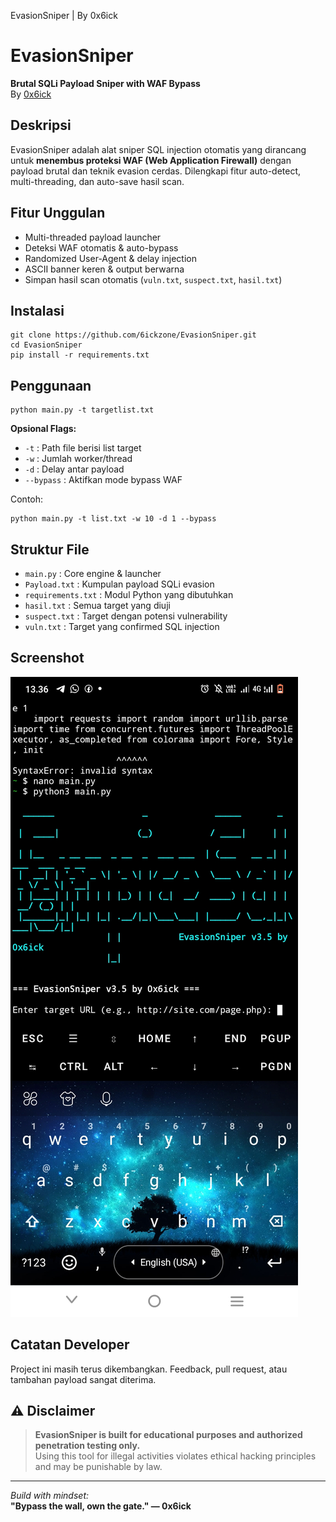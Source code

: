 EvasionSniper | By 0x6ick
    
</head>
<body>

  <h1>EvasionSniper</h1>
  <p><strong>Brutal SQLi Payload Sniper with WAF Bypass</strong><br>
  By <a href="https://github.com/6ickzone" target="_blank">0x6ick</a></p>

  <h2>Deskripsi</h2>
  <p>EvasionSniper adalah alat sniper SQL injection otomatis yang dirancang untuk <strong>menembus proteksi WAF (Web Application Firewall)</strong> dengan payload brutal dan teknik evasion cerdas. Dilengkapi fitur auto-detect, multi-threading, dan auto-save hasil scan.</p>

  <h2>Fitur Unggulan</h2>
  <ul>
    <li>Multi-threaded payload launcher</li>
    <li>Deteksi WAF otomatis & auto-bypass</li>
    <li>Randomized User-Agent & delay injection</li>
    <li>ASCII banner keren & output berwarna</li>
    <li>Simpan hasil scan otomatis (<code>vuln.txt</code>, <code>suspect.txt</code>, <code>hasil.txt</code>)</li>
  </ul>

  <h2>Instalasi</h2>
  <pre><code>git clone https://github.com/6ickzone/EvasionSniper.git
cd EvasionSniper
pip install -r requirements.txt</code></pre>

  <h2>Penggunaan</h2>
  <pre><code>python main.py -t targetlist.txt</code></pre>

  <p><strong>Opsional Flags:</strong></p>
  <ul>
    <li><code>-t</code> : Path file berisi list target</li>
    <li><code>-w</code> : Jumlah worker/thread</li>
    <li><code>-d</code> : Delay antar payload</li>
    <li><code>--bypass</code> : Aktifkan mode bypass WAF</li>
  </ul>

  <p>Contoh:</p>
  <pre><code>python main.py -t list.txt -w 10 -d 1 --bypass</code></pre>

  <h2>Struktur File</h2>
  <ul>
    <li><code>main.py</code> : Core engine & launcher</li>
    <li><code>Payload.txt</code> : Kumpulan payload SQLi evasion</li>
    <li><code>requirements.txt</code> : Modul Python yang dibutuhkan</li>
    <li><code>hasil.txt</code> : Semua target yang diuji</li>
    <li><code>suspect.txt</code> : Target dengan potensi vulnerability</li>
    <li><code>vuln.txt</code> : Target yang confirmed SQL injection</li>
  </ul>

  <h2>Screenshot</h2>
  <img src="Screenshot_20250508_133638.jpg" alt="Preview">

  <h2>Catatan Developer</h2>
  <p>Project ini masih terus dikembangkan. Feedback, pull request, atau tambahan payload sangat diterima.</p>

  <h2>⚠️ Disclaimer</h2>
  <blockquote>
    <strong>EvasionSniper is built for educational purposes and authorized penetration testing only.</strong><br>
    Using this tool for illegal activities violates ethical hacking principles and may be punishable by law.
  </blockquote>

  <hr>
  <p><em>Build with mindset:</em><br>
  <strong>"Bypass the wall, own the gate." — 0x6ick</strong></p>

</body>
</html>
